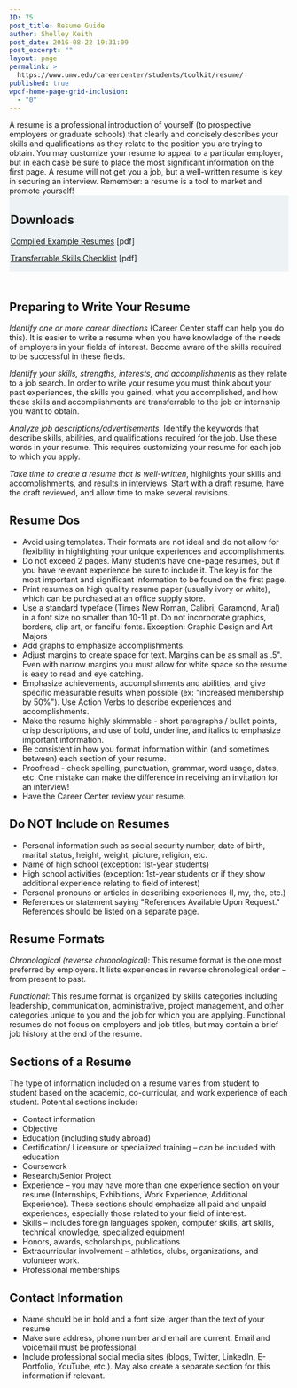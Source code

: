 ```yaml
---
ID: 75
post_title: Resume Guide
author: Shelley Keith
post_date: 2016-08-22 19:31:09
post_excerpt: ""
layout: page
permalink: >
  https://www.umw.edu/careercenter/students/toolkit/resume/
published: true
wpcf-home-page-grid-inclusion:
  - "0"
---
```

<div class="three-fourths first">A resume is a professional introduction of yourself (to prospective employers or graduate schools) that clearly and concisely describes your skills and qualifications as they relate to the position you are trying to obtain. You may customize your resume to appeal to a particular employer, but in each case be sure to place the most significant information on the first page. A resume will not get you a job, but a well-written resume is key in securing an interview. Remember: a resume is a tool to market and promote yourself!</div>
<div class="one-fourth" style="background-color: #edf3f4; border: 2px solid #edf3f4;">
<h2>Downloads</h2>
<a href="http://www.umw.edu/careercenter/wp-content/uploads/sites/41/2016/08/Compiled-Example-Resumes.pdf">Compiled Example Resumes</a> [pdf]

<a href="http://www.umw.edu/careercenter/wp-content/uploads/sites/41/2016/08/Transferrable-skills.pdf">Transferrable Skills Checklist</a> [pdf]

</div>
<h2 style="clear: both;padding-top: 1em;">Preparing to Write Your Resume</h2>
<em>Identify one or more career directions</em> (Career Center staff can help you do this). It is easier to write a resume when you have knowledge of the needs of employers in your fields of interest. Become aware of the skills required to be successful in these fields.

<em>Identify your skills, strengths, interests, and accomplishments</em> as they relate to a job search. In order to write your resume you must think about your past experiences, the skills you gained, what you accomplished, and how these skills and accomplishments are transferrable to the job or internship you want to obtain.

<em>Analyze job descriptions/advertisements.</em> Identify the keywords that describe skills, abilities, and qualifications required for the job. Use these words in your resume. This requires customizing your resume for each job to which you apply.

<em>Take time to create a resume that is well-written</em>, highlights your skills and accomplishments, and results in interviews. Start with a draft resume, have the draft reviewed, and allow time to make several revisions.
<h2>Resume Dos</h2>
<ul>
 	<li>Avoid using templates. Their formats are not ideal and do not allow for flexibility in highlighting your unique experiences and accomplishments.</li>
 	<li>Do not exceed 2 pages. Many students have one-page resumes, but if you have relevant experience be sure to include it. The key is for the most important and significant information to be found on the first page.</li>
 	<li>Print resumes on high quality resume paper (usually ivory or white), which can be purchased at an office supply store.</li>
 	<li>Use a standard typeface (Times New Roman, Calibri, Garamond, Arial) in a font size no smaller than 10-11 pt. Do not incorporate graphics, borders, clip art, or fanciful fonts. Exception: Graphic Design and Art Majors</li>
 	<li>Add graphs to emphasize accomplishments.</li>
 	<li>Adjust margins to create space for text. Margins can be as small as .5". Even with narrow margins you must allow for white space so the resume is easy to read and eye catching.</li>
 	<li>Emphasize achievements, accomplishments and abilities, and give specific measurable results when possible (ex: "increased membership by 50%"). Use Action Verbs to describe experiences and accomplishments.</li>
 	<li>Make the resume highly skimmable - short paragraphs / bullet points, crisp descriptions, and use of bold, underline, and italics to emphasize important information.</li>
 	<li>Be consistent in how you format information within (and sometimes between) each section of your resume.</li>
 	<li>Proofread - check spelling, punctuation, grammar, word usage, dates, etc. One mistake can make the difference in receiving an invitation for an interview!</li>
 	<li>Have the Career Center review your resume.</li>
</ul>
<h2>Do NOT Include on Resumes</h2>
<ul>
 	<li>Personal information such as social security number, date of birth, marital status, height, weight, picture, religion, etc.</li>
 	<li>Name of high school (exception: 1st-year students)</li>
 	<li>High school activities (exception: 1st-year students or if they show additional experience relating to field of interest)</li>
 	<li>Personal pronouns or articles in describing experiences (I, my, the, etc.)</li>
 	<li>References or statement saying "References Available Upon Request." References should be listed on a separate page.</li>
</ul>
<h2>Resume Formats</h2>
<em>Chronological (reverse chronological)</em>: This resume format is the one most preferred by employers. It lists experiences in reverse chronological order – from present to past.

<em>Functional</em>: This resume format is organized by skills categories including leadership, communication, administrative, project management, and other categories unique to you and the job for which you are applying. Functional resumes do not focus on employers and job titles, but may contain a brief job history at the end of the resume.
<h2>Sections of a Resume</h2>
The type of information included on a resume varies from student to student based on the academic, co-curricular, and work experience of each student. Potential sections include:
<ul>
 	<li>Contact information</li>
 	<li>Objective</li>
 	<li>Education (including study abroad)</li>
 	<li>Certification/ Licensure or specialized training – can be included with education</li>
 	<li>Coursework</li>
 	<li>Research/Senior Project</li>
 	<li>Experience – you may have more than one experience section on your resume (Internships, Exhibitions, Work Experience, Additional Experience). These sections should emphasize all paid and unpaid experiences, especially those related to your field of interest.</li>
 	<li>Skills – includes foreign languages spoken, computer skills, art skills, technical knowledge, specialized equipment</li>
 	<li>Honors, awards, scholarships, publications</li>
 	<li>Extracurricular involvement – athletics, clubs, organizations, and volunteer work.</li>
 	<li>Professional memberships</li>
</ul>
<h2>Contact Information</h2>
<ul>
 	<li>Name should be in bold and a font size larger than the text of your resume</li>
 	<li>Make sure address, phone number and email are current. Email and voicemail must be professional.</li>
 	<li>Include professional social media sites (blogs, Twitter, LinkedIn, E-Portfolio, YouTube, etc.). May also create a separate section for this information if relevant.</li>
</ul>